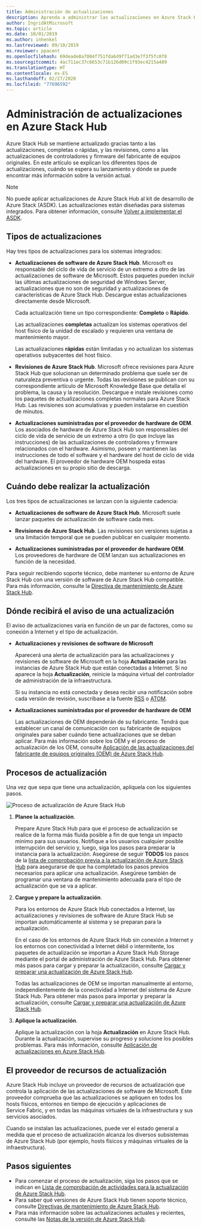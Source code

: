 ```yaml
---
title: Administración de actualizaciones
description: Aprenda a administrar las actualizaciones en Azure Stack Hub
author: IngridAtMicrosoft
ms.topic: article
ms.date: 10/01/2019
ms.author: inhenkel
ms.lastreviewed: 09/10/2019
ms.reviewer: ppacent
ms.openlocfilehash: 69deade8a7084f751fda6d9f71ad3e7f3f5fc0f8
ms.sourcegitcommit: 4ac711ec37c6653c71b126d09c1f93ec4215a489
ms.translationtype: HT
ms.contentlocale: es-ES
ms.lasthandoff: 02/27/2020
ms.locfileid: "77696592"
---
```

# <a name="manage-updates-in-azure-stack-hub"></a>Administración de actualizaciones en Azure Stack Hub

Azure Stack Hub se mantiene actualizado gracias tanto a las actualizaciones, completas o rápidas, y las revisiones, como a las actualizaciones de controladores y firmware del fabricante de equipos originales. En este artículo se explican los diferentes tipos de actualizaciones, cuándo se espera su lanzamiento y dónde se puede encontrar más información sobre la versión actual.

> [!Note]  
> No puede aplicar actualizaciones de Azure Stack Hub al kit de desarrollo de Azure Stack (ASDK). Las actualizaciones están diseñadas para sistemas integrados. Para obtener información, consulte [Volver a implementar el ASDK](https://docs.microsoft.com/azure-stack/asdk/asdk-redeploy).

## <a name="update-package-types"></a>Tipos de actualizaciones

Hay tres tipos de actualizaciones para los sistemas integrados:

- **Actualizaciones de software de Azure Stack Hub**. Microsoft es responsable del ciclo de vida de servicio de un extremo a otro de las actualizaciones de software de Microsoft. Estos paquetes pueden incluir las últimas actualizaciones de seguridad de Windows Server, actualizaciones que no son de seguridad y actualizaciones de características de Azure Stack Hub. Descargue estas actualizaciones directamente desde Microsoft.

    Cada actualización tiene un tipo correspondiente: **Completo** o **Rápido**.

    Las actualizaciones **completas** actualizan los sistemas operativos del host físico de la unidad de escalado y requieren una ventana de mantenimiento mayor.

    Las actualizaciones **rápidas** están limitadas y no actualizan los sistemas operativos subyacentes del host físico.

- **Revisiones de Azure Stack Hub**. Microsoft ofrece revisiones para Azure Stack Hub que solucionan un determinado problema que suele ser de naturaleza preventiva o urgente. Todas las revisiones se publican con su correspondiente artículo de Microsoft Knowledge Base que detalla el problema, la causa y la resolución. Descargue e instale revisiones como los paquetes de actualizaciones completas normales para Azure Stack Hub. Las revisiones son acumulativas y pueden instalarse en cuestión de minutos.

- **Actualizaciones suministradas por el proveedor de hardware de OEM**. Los asociados de hardware de Azure Stack Hub son responsables del ciclo de vida de servicio de un extremo a otro (lo que incluye las instrucciones) de las actualizaciones de controladores y firmware relacionados con el hardware. Asimismo, poseen y mantienen las instrucciones de todo el software y el hardware del host de ciclo de vida del hardware. El proveedor de hardware OEM hospeda estas actualizaciones en su propio sitio de descarga.

## <a name="when-to-update"></a>Cuándo debe realizar la actualización

Los tres tipos de actualizaciones se lanzan con la siguiente cadencia:

- **Actualizaciones de software de Azure Stack Hub**. Microsoft suele lanzar paquetes de actualización de software cada mes.

- **Revisiones de Azure Stack Hub**. Las revisiones son versiones sujetas a una limitación temporal que se pueden publicar en cualquier momento.

- **Actualizaciones suministradas por el proveedor de hardware OEM**. Los proveedores de hardware de OEM lanzan sus actualizaciones en función de la necesidad.

Para seguir recibiendo soporte técnico, debe mantener su entorno de Azure Stack Hub con una versión de software de Azure Stack Hub compatible. Para más información, consulte la [Directiva de mantenimiento de Azure Stack Hub](azure-stack-update-servicing-policy.md).

## <a name="where-to-get-notice-of-an-update"></a>Dónde recibirá el aviso de una actualización

El aviso de actualizaciones varía en función de un par de factores, como su conexión a Internet y el tipo de actualización.

- **Actualizaciones y revisiones de software de Microsoft**

    Aparecerá una alerta de actualización para las actualizaciones y revisiones de software de Microsoft en la hoja **Actualización** para las instancias de Azure Stack Hub que están conectadas a Internet. Si no aparece la hoja **Actualización**, reinicie la máquina virtual del controlador de administración de la infraestructura.

    Si su instancia no está conectada y desea recibir una notificación sobre cada versión de revisión, suscríbase a la fuente [RSS](https://support.microsoft.com/app/content/api/content/feeds/sap/en-us/32d322a8-acae-202d-e9a9-7371dccf381b/rss) o [ATOM](https://support.microsoft.com/app/content/api/content/feeds/sap/en-us/32d322a8-acae-202d-e9a9-7371dccf381b/atom).

- **Actualizaciones suministradas por el proveedor de hardware de OEM**

    Las actualizaciones de OEM dependerán de su fabricante. Tendrá que establecer un canal de comunicación con su fabricante de equipos originales para saber cuándo tiene actualizaciones que se deban aplicar. Para más información sobre los OEM y el proceso de actualización de los OEM, consulte [Aplicación de las actualizaciones del fabricante de equipos originales (OEM) de Azure Stack Hub](azure-stack-update-oem.md).

## <a name="update-processes"></a>Procesos de actualización

Una vez que sepa que tiene una actualización, aplíquela con los siguientes pasos.

![Proceso de actualización de Azure Stack Hub](./media/azure-stack-updates/azure-stack-update-process.png)

1. **Planee la actualización**.

    Prepare Azure Stack Hub para que el proceso de actualización se realice de la forma más fluida posible a fin de que tenga un impacto mínimo para sus usuarios. Notifique a los usuarios cualquier posible interrupción del servicio y, luego, siga los pasos para preparar la instancia para la actualización. Asegúrese de seguir **TODOS** los pasos de la [lista de comprobación previa a la actualización de Azure Stack Hub](release-notes-checklist.md) para asegurarse de que ha completado los pasos previos necesarios para aplicar una actualización. Asegúrese también de programar una ventana de mantenimiento adecuada para el tipo de actualización que se va a aplicar.

2. **Cargue y prepare la actualización**.

    Para los entornos de Azure Stack Hub conectados a Internet, las actualizaciones y revisiones de software de Azure Stack Hub se importan automáticamente al sistema y se preparan para la actualización.

    En el caso de los entornos de Azure Stack Hub sin conexión a Internet y los entornos con conectividad a Internet débil o intermitente, los paquetes de actualización se importan a Azure Stack Hub Storage mediante el portal de administración de Azure Stack Hub. Para obtener más pasos para cargar y preparar la actualización, consulte [Cargar y preparar una actualización de Azure Stack Hub](azure-stack-update-prepare-package.md).

    Todas las actualizaciones de OEM se importan manualmente al entorno, independientemente de la conectividad a Internet del sistema de Azure Stack Hub. Para obtener más pasos para importar y preparar la actualización, consulte [Cargar y preparar una actualización de Azure Stack Hub](azure-stack-update-prepare-package.md).

3. **Aplique la actualización**.

    Aplique la actualización con la hoja **Actualización** en Azure Stack Hub. Durante la actualización, supervise su progreso y solucione los posibles problemas. Para más información, consulte [Aplicación de actualizaciones en Azure Stack Hub](azure-stack-apply-updates.md).

## <a name="the-update-resource-provider"></a>El proveedor de recursos de actualización

Azure Stack Hub incluye un proveedor de recursos de actualización que controla la aplicación de las actualizaciones de software de Microsoft. Este proveedor comprueba que las actualizaciones se apliquen en todos los hosts físicos, entornos en tiempo de ejecución y aplicaciones de Service Fabric, y en todas las máquinas virtuales de la infraestructura y sus servicios asociados.

Cuando se instalan las actualizaciones, puede ver el estado general a medida que el proceso de actualización alcanza los diversos subsistemas de Azure Stack Hub (por ejemplo, hosts físicos y máquinas virtuales de la infraestructura).

## <a name="next-steps"></a>Pasos siguientes

- Para comenzar el proceso de actualización, siga los pasos que se indican en [Lista de comprobación de actividades para la actualización de Azure Stack Hub](release-notes-checklist.md).
- Para saber qué versiones de Azure Stack Hub tienen soporte técnico, consulte [Directivas de mantenimiento de Azure Stack Hub](azure-stack-servicing-policy.md).  
- Para más información sobre las actualizaciones actuales y recientes, consulte las [Notas de la versión de Azure Stack Hub](release-notes.md).
